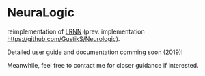 # NeuraLogic
reimplementation of [LRNN](https://jair.org/index.php/jair/article/view/11203) (prev. implementation https://github.com/GustikS/Neurologic).

Detailed user guide and documentation comming soon (2019)!  

Meanwhile, feel free to contact me for closer guidance if interested.
